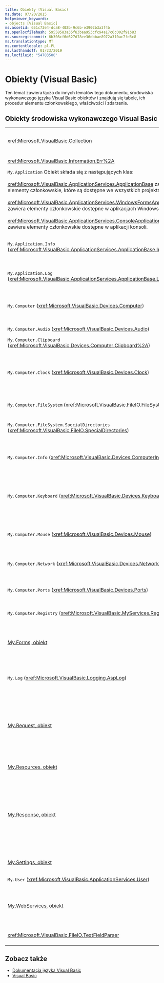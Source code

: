 ```yaml
---
title: Obiekty (Visual Basic)
ms.date: 07/20/2015
helpviewer_keywords:
- objects [Visual Basic]
ms.assetid: 651c73e4-dca8-402b-9c6b-e3902b3a3f4b
ms.openlocfilehash: 59558583a35f83baa953cfc94a17c6c002f91b83
ms.sourcegitcommit: 6b308cf6d627d78ee36dbbae8972a310ac7fd6c8
ms.translationtype: MT
ms.contentlocale: pl-PL
ms.lasthandoff: 01/23/2019
ms.locfileid: "54703500"
---
```

# <a name="objects-visual-basic"></a>Obiekty (Visual Basic)
Ten temat zawiera łącza do innych tematów tego dokumentu, środowiska wykonawczego języka Visual Basic obiektów i znajdują się tabele, ich procedur elementu członkowskiego, właściwości i zdarzenia.  
  
## <a name="visual-basic-run-time-objects"></a>Obiekty środowiska wykonawczego Visual Basic  
  
|||  
|---|---|  
|<xref:Microsoft.VisualBasic.Collection>|Zapewnia wygodny sposób, aby wyświetlić powiązane grupy elementów jako pojedynczy obiekt.|  
|<xref:Microsoft.VisualBasic.Information.Err%2A>|Zawiera informacje na temat błędów czasu wykonywania.|  
|`My.Application` Obiekt składa się z następujących klas:<br /><br /> <xref:Microsoft.VisualBasic.ApplicationServices.ApplicationBase> zawiera elementy członkowskie, które są dostępne we wszystkich projektach.<br /><br /> <xref:Microsoft.VisualBasic.ApplicationServices.WindowsFormsApplicationBase> zawiera elementy członkowskie dostępne w aplikacjach Windows Forms.<br /><br /> <xref:Microsoft.VisualBasic.ApplicationServices.ConsoleApplicationBase> zawiera elementy członkowskie dostępne w aplikacji konsoli.|Zapewnia dane, które są skojarzone tylko z bieżącej aplikacji lub biblioteki DLL. Brak informacji o poziomie systemu, może się zmienić z `My.Application`.<br /><br /> Niektóre składowe są dostępne tylko w przypadku formularzy Windows lub aplikacji konsoli.|  
|`My.Application.Info` (<xref:Microsoft.VisualBasic.ApplicationServices.ApplicationBase.Info%2A>)|Udostępnia właściwości w celu uzyskania informacji o aplikacji, takich jak numer wersji, opis, załadowanych zestawów i tak dalej.|  
|`My.Application.Log` (<xref:Microsoft.VisualBasic.ApplicationServices.ApplicationBase.Log%2A>)|Udostępnia właściwości i metody w celu zapisywania zdarzeń i wyjątków informacji odbiorniki logu aplikacji.|  
|`My.Computer` (<xref:Microsoft.VisualBasic.Devices.Computer>)|Udostępnia właściwości do manipulowania komputera składniki, takie jak audio, zegara, klawiatura, system plików i tak dalej.|  
|`My.Computer.Audio` (<xref:Microsoft.VisualBasic.Devices.Audio>)|Udostępnia metody dla odtwarzanie dźwięków.|  
|`My.Computer.Clipboard` (<xref:Microsoft.VisualBasic.Devices.Computer.Clipboard%2A>)|Udostępnia metody do manipulowania Schowka.|  
|`My.Computer.Clock` (<xref:Microsoft.VisualBasic.Devices.Clock>)|Udostępnia właściwości do uzyskiwania dostępu do bieżącym czasem lokalnym i uniwersalny czas koordynowany (odpowiednik czas uniwersalny Greenwich) z zegarem systemowym.|  
|`My.Computer.FileSystem` (<xref:Microsoft.VisualBasic.FileIO.FileSystem>)|Udostępnia właściwości i metody do pracy z stacje, plików i katalogów.|  
|`My.Computer.FileSystem.SpecialDirectories` (<xref:Microsoft.VisualBasic.FileIO.SpecialDirectories>)|Udostępnia właściwości umożliwiające dostęp do często katalogi, do których odwołuje się.|  
|`My.Computer.Info` (<xref:Microsoft.VisualBasic.Devices.ComputerInfo>)|Udostępnia właściwości w celu uzyskania informacji na temat pamięci, załadowanych zestawów, nazwa i systemu operacyjnego komputera.|  
|`My.Computer.Keyboard` (<xref:Microsoft.VisualBasic.Devices.Keyboard>)|Udostępnia właściwości do uzyskiwania dostępu do bieżącego stanu klawiatury, takie jak co klucze są obecnie naciśnięte i udostępnia metodę Wyślij naciśnięcia klawiszy do aktywnego okna.|  
|`My.Computer.Mouse` (<xref:Microsoft.VisualBasic.Devices.Mouse>)|Udostępnia właściwości w celu uzyskania informacji na temat formatu i konfiguracji myszy, który jest zainstalowany na komputerze lokalnym.|  
|`My.Computer.Network` (<xref:Microsoft.VisualBasic.Devices.Network>)|Udostępnia właściwości, zdarzeń i metod do interakcji z sieci, do której komputer jest połączony.|  
|`My.Computer.Ports` (<xref:Microsoft.VisualBasic.Devices.Ports>)|Udostępnia właściwości i metody do uzyskiwania dostępu do portów szeregowych na komputerze.|  
|`My.Computer.Registry` (<xref:Microsoft.VisualBasic.MyServices.RegistryProxy>)|Udostępnia właściwości i metody do manipulowania w rejestrze.|  
|[My.Forms, obiekt](../../../visual-basic/language-reference/objects/my-forms-object.md)|Zawiera właściwości do uzyskiwania dostępu do wystąpienia każdego formularza Windows zadeklarowana w bieżącym projekcie.|  
|`My.Log` (<xref:Microsoft.VisualBasic.Logging.AspLog>)|Udostępnia właściwości i metody do zapisywania informacji zdarzeń i wyjątków aplikacji odbiorniki logu dla aplikacji sieci Web.|  
|[My.Request, obiekt](../../../visual-basic/language-reference/objects/my-request-object.md)|Pobiera <xref:System.Web.HttpRequest> obiektu dla żądanej strony. `My.Request` Obiekt zawiera informacje o bieżącym żądaniu HTTP.<br /><br /> `My.Request` Obiekt jest dostępny tylko w przypadku [!INCLUDE[vstecasp](~/includes/vstecasp-md.md)] aplikacji.|  
|[My.Resources, obiekt](../../../visual-basic/language-reference/objects/my-resources-object.md)|Udostępnia właściwości i klasy do uzyskiwania dostępu do zasobów aplikacji.|  
|[My.Response, obiekt](../../../visual-basic/language-reference/objects/my-response-object.md)|Pobiera <xref:System.Web.HttpResponse> obiekt, który jest skojarzony z <xref:System.Web.UI.Page>. Ten obiekt umożliwia wysyłanie danych odpowiedzi HTTP do klienta i zawiera informacje dotyczące tej odpowiedzi.<br /><br /> `My.Response` Obiekt jest dostępny tylko w przypadku [!INCLUDE[vstecasp](~/includes/vstecasp-md.md)] aplikacji.|  
|[My.Settings, obiekt](../../../visual-basic/language-reference/objects/my-settings-object.md)|Udostępnia właściwości i metod dostępu do ustawień aplikacji.|  
|`My.User` (<xref:Microsoft.VisualBasic.ApplicationServices.User>)|Zapewnia dostęp do informacji o bieżącym użytkowniku.|  
|[My.WebServices, obiekt](../../../visual-basic/language-reference/objects/my-webservices-object.md)|Udostępnia właściwości do tworzenia i uzyskiwania dostępu do pojedynczego wystąpienia każdą usługę sieci Web, która odwołuje się do bieżącego projektu.|  
|<xref:Microsoft.VisualBasic.FileIO.TextFieldParser>|Udostępnia metody i właściwości do analizowania tekstu ze strukturą plików.|  
  
## <a name="see-also"></a>Zobacz także
- [Dokumentacja języka Visual Basic](../../../visual-basic/language-reference/index.md)
- [Visual Basic](../../../visual-basic/index.md)
